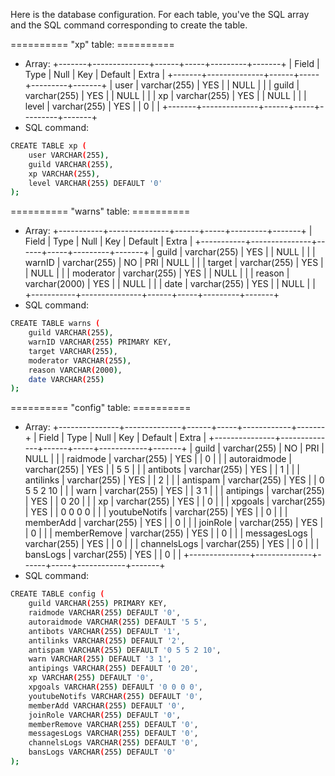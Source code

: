 Here is the database configuration.
For each table, you've the SQL array and the SQL command corresponding to create the table.

========== "xp" table: ==========
- Array:
+-------+--------------+------+-----+---------+-------+
| Field | Type         | Null | Key | Default | Extra |
+-------+--------------+------+-----+---------+-------+
| user  | varchar(255) | YES  |     | NULL    |       |
| guild | varchar(255) | YES  |     | NULL    |       |
| xp    | varchar(255) | YES  |     | NULL    |       |
| level | varchar(255) | YES  |     | 0       |       |
+-------+--------------+------+-----+---------+-------+
- SQL command:
``` sh
CREATE TABLE xp (
    user VARCHAR(255),
    guild VARCHAR(255),
    xp VARCHAR(255),
    level VARCHAR(255) DEFAULT '0'
);
```

========== "warns" table: ==========
- Array:
+-----------+---------------+------+-----+---------+-------+
| Field     | Type          | Null | Key | Default | Extra |
+-----------+---------------+------+-----+---------+-------+
| guild     | varchar(255)  | YES  |     | NULL    |       |
| warnID    | varchar(255)  | NO   | PRI | NULL    |       |
| target    | varchar(255)  | YES  |     | NULL    |       |
| moderator | varchar(255)  | YES  |     | NULL    |       |
| reason    | varchar(2000) | YES  |     | NULL    |       |
| date      | varchar(255)  | YES  |     | NULL    |       |
+-----------+---------------+------+-----+---------+-------+
- SQL command:
``` sh
CREATE TABLE warns (
    guild VARCHAR(255),
    warnID VARCHAR(255) PRIMARY KEY,
    target VARCHAR(255),
    moderator VARCHAR(255),
    reason VARCHAR(2000),
    date VARCHAR(255)
);
```

========== "config" table: ==========
- Array:
+---------------+--------------+------+-----+------------+-------+
| Field         | Type         | Null | Key | Default    | Extra |
+---------------+--------------+------+-----+------------+-------+
| guild         | varchar(255) | NO   | PRI | NULL       |       |
| raidmode      | varchar(255) | YES  |     | 0          |       |
| autoraidmode  | varchar(255) | YES  |     | 5 5        |       |
| antibots      | varchar(255) | YES  |     | 1          |       |
| antilinks     | varchar(255) | YES  |     | 2          |       |
| antispam      | varchar(255) | YES  |     | 0 5 5 2 10 |       |
| warn          | varchar(255) | YES  |     | 3 1        |       |
| antipings     | varchar(255) | YES  |     | 0 20       |       |
| xp            | varchar(255) | YES  |     | 0          |       |
| xpgoals       | varchar(255) | YES  |     | 0 0 0 0    |       |
| youtubeNotifs | varchar(255) | YES  |     | 0          |       |
| memberAdd     | varchar(255) | YES  |     | 0          |       |
| joinRole      | varchar(255) | YES  |     | 0          |       |
| memberRemove  | varchar(255) | YES  |     | 0          |       |
| messagesLogs  | varchar(255) | YES  |     | 0          |       |
| channelsLogs  | varchar(255) | YES  |     | 0          |       |
| bansLogs      | varchar(255) | YES  |     | 0          |       |
+---------------+--------------+------+-----+------------+-------+
- SQL command:
``` sh
CREATE TABLE config (
    guild VARCHAR(255) PRIMARY KEY,
    raidmode VARCHAR(255) DEFAULT '0',
    autoraidmode VARCHAR(255) DEFAULT '5 5',
    antibots VARCHAR(255) DEFAULT '1',
    antilinks VARCHAR(255) DEFAULT '2',
    antispam VARCHAR(255) DEFAULT '0 5 5 2 10',
    warn VARCHAR(255) DEFAULT '3 1',
    antipings VARCHAR(255) DEFAULT '0 20',
    xp VARCHAR(255) DEFAULT '0',
    xpgoals VARCHAR(255) DEFAULT '0 0 0 0',
    youtubeNotifs VARCHAR(255) DEFAULT '0',
    memberAdd VARCHAR(255) DEFAULT '0',
    joinRole VARCHAR(255) DEFAULT '0',
    memberRemove VARCHAR(255) DEFAULT '0',
    messagesLogs VARCHAR(255) DEFAULT '0',
    channelsLogs VARCHAR(255) DEFAULT '0',
    bansLogs VARCHAR(255) DEFAULT '0'
);
```